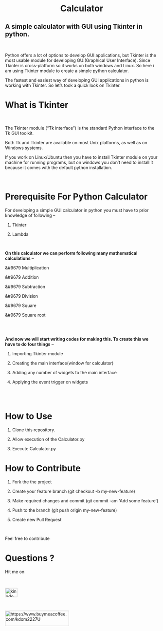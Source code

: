 <center><h1>Calculator</h1></center>

<h2>A simple calculator with GUI using Tkinter in python.</h2>

<br>

Python offers a lot of options to develop  GUI applications, but Tkinter is the most usable module for developing GUI(Graphical User Interface). Since Tkinter is cross-platform so it works on both windows and Linux. So here i am using Tkinter module to create a simple python calculator.

The fastest and easiest way of developing GUI applications in python is working with Tkinter. So let’s took a quick look on Tkinter.

<h1>What is Tkinter</h1><br>

The Tkinter module (“Tk interface”) is the standard Python interface to the Tk GUI toolkit.

Both Tk and Tkinter are available on most Unix platforms, as well as on Windows systems.

If you work on Linux/Ubuntu then you have to install Tkinter module on your machine for running programs, but on windows you don’t need to install it because it comes with the default python installation.

<br>

<h1>Prerequisite For Python Calculator</h1>

For developing a simple GUI calculator in python you must have to prior knowledge of following –<br>

1. Tkinter<br>

2. Lambda<br>

<br>

<b>On this calculator we can perform following many mathematical calculations</b> –<br>

&#9679 Multiplication

&#9679 Addition

&#9679 Subtraction

&#9679 Division

&#9679 Square

&#9679 Square root

<br><br>

<b>And now we will start writing codes for making this. To create this we have to do four things</b> –<br>

1. Importing Tkinter module<br>

2. Creating the main interface(window for calculator)<br>

3. Adding any number of widgets to the main interface<br>

4. Applying the event trigger on widgets

<br>

<br>

<h1>How to Use</h1>

<p>

1. Clone this repository.<br>

2. Allow execution of the Calculator.py<br>

3. Execute Calculator.py<br>

</p>
<h1>How to Contribute</h1>

<p>

1. Fork the the project<br>

2. Create your feature branch (git checkout -b my-new-feature)<br>

3. Make required changes and commit (git commit -am 'Add some feature')<br>

4. Push to the branch (git push origin my-new-feature)<br>

5. Create new Pull Request<br>

<br>

  Feel free to contribute

</p>

 

<h1>Questions ?</h1>

<p>Hit me on</p><br>

<a href="https://twitter.com/kingdom2203" target="blank"><img align="center" src="https://raw.githubusercontent.com/rahuldkjain/github-profile-readme-generator/master/src/images/icons/Social/twitter.svg" alt="kingdom2203" height="30" width="40" /></a>

<br>

<p><a href="https://www.buymeacoffee.com/https://www.buymeacoffee.com/kdom2227U"> <img align="left" src="https://cdn.buymeacoffee.com/buttons/v2/default-yellow.png" height="50" width="210" alt="https://www.buymeacoffee.com/kdom2227U" /></a></p><br><br>
